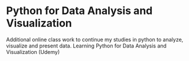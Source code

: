 # Python for Data Analysis and Visualization

Additional online class work to continue my studies in python to analyze, visualize and present data.
Learning Python for Data Analysis and Visualization (Udemy)
